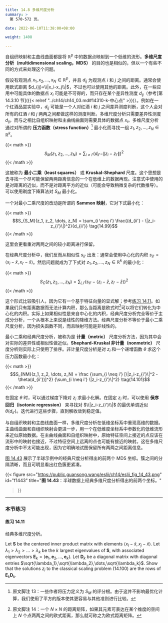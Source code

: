 ```yaml
---
title: 14.8 多维尺度分析
summary: >
  第 570-572 页。

date: 2022-06-10T11:38:00+08:00

weight: 1408

---
```


自组织映射和主曲线曲面都是将 $\mathbb{R}^p$ 中的数据点映射到一个低维的流形。**多维尺度分析（multidimensional scaling，MDS）** 的目的也是相似的，但以一个有些不同的方式来处理这个问题。

假设有观测点 $x_1,x_2,\dots,x_N\in\mathbb{R}^p$，并且 $d_{ij}$ 为观测点 $i$ 和 $j$ 之间的距离。通常会使用欧式距离 $d_{ij}=\\|x_i-x_j\\|$，不过也可以使用其他的距离。此外，在一些应用中可能具体的数据点 $x_i$ 可能是不可得的，而只存在某个差异性测度 $d_{ij}$（参考[第 14.3.10 节]({{< relref "../ch14/ch14_03.md#14310-k-中心点" >}})）。例如在一个红酒品尝实验中，$d_{ij}$ 可能是一个人对红酒 $i$ 和 $j$ 之间差异测度判断，这个人会对所有的红酒 $i$ 和 $j$ 两两之间都做这样的测度判断。多维尺度分析只需要差异性测度 $d_{ij}$，而与之相比自组织映射和主曲线曲面则需要具体的数据点 $x_i$。多维尺度分析通过对所谓的 **压力函数（stress function）**[^1] 最小化而寻找一组 $z_1,z_2,\dots,z_N\in\mathbb{R}^k$。

{{< math >}}
$$S_M(z_1, z_2, \dots, z_N) = \sum_{i \neq i'}(d_{ii'} - \|z_i - z_{i'}\|)^2
\tag{14.98}$$
{{< /math >}}

这被称为 **最小二乘（least squares）** 或 **Kruskal-Shephard** 尺度。这个思想是去寻找一个尽可能保留两两距离信息的一个在低维上的数据再现。注意式中使用的是对距离的近似，而不是对距离平方的近似（可能会导致稍微复杂的代数推导）。可以使用剃度下降算法对 $S_M$ 最小化。

一个对最小二乘尺度的改动是所谓的 **Sammon 映射**，它对下式最小化：

{{< math >}}
$$S_{S_M}(z_1, z_2, \dots, z_N) =
\sum_{i \neq i'} \frac{(d_{ii'} - \|z_i-z_{i'}\|)^2}{d_{ii'}} \tag{14.99}$$
{{< /math >}}

这里会更看重对两两之间的较小距离进行保留。

在经典尺度分析中，我们反而从相似性 $s_{ii'}$ 出发：通常会使用中心化的内积 $s_{ii'}=\langle x_i-\bar{x},x_{i'}-\bar{x} \rangle$。然后问题就成为了下式对 $z_1,z_2,\dots,z_N\in\mathbb{R}^k$ 的最小化：

{{< math >}}
$$S_C(z_1, z_2, \dots, z_N) =
\sum_{i,i'} (s_{ii'} - \langle z_i-\bar{z}, z_{i'}-\bar{z} \rangle)^2
\tag{14.100}$$
{{< /math >}}

这个形式比较吸引人，因为它有一个基于特征向量的显式解；参考[练习 14.11](#练习-1411)。如果我们只有距离数据而无法计算内积，那么当距离是欧式时[^2]可以将它们转化为中心化的内积。实际上如果相似性是来自中心化的内积，经典尺度分析完全等价于主成分分析，一个从根本上来说是线性的降维方法。经典尺度分析不等价于最小二乘尺度分析，因为损失函数不同，而且映射可能是非线性的。

最小二乘和经典尺度分析，被称为是 **计量（metric）** 尺度分析方法，因为其中会对实际的差异性或相似性做近似。**Shephard-Kruskal 非计量（nonmetric）** 尺度分析则实际上只使用了排序。非计量尺度分析是对 $z_i$ 和一个递增函数 $\theta$ 求这个压力函数最小化：

{{< math >}}
$$S_{NM}(z_1, z_2, \dots, z_N) = \frac
  {\sum_{i \neq i'} [\|z_i-z_{i'}\|^2 - \theta(d_{ii'})]^2}
  {\sum_{i \neq i'} \|z_i-z_{i'}\|^2} \tag{14.101}$$
{{< /math >}}

在固定 $\theta$ 时，可以通过梯度下降对 $z_i$ 求最小化解。在固定 $z_i$ 时，可以使用 **保序回归（isotonic regression）** 来寻找对 $\\|z_i-z_{i'}\\|$ 的最优单调近似 $\theta(d_{ii'})$。迭代进行这些步骤，直到解收敛到稳定值。

与自组织映射和主曲线曲面一样，多维尺度分析在低维坐标系中重现高维的数据。主曲线曲面和自组织映射会更进一步，用一个在低维度坐标系中参数化的低维流形来近似原始数据。在主曲线曲面和自组织映射中，原始特征空间上接近的点应该在流形中的映射也接近，不过特征空间上远离的点也可能有接近的映射。这在多维尺度分析中不太可能出现，因为它明确地试图保留所有两两之间距离信息。

[图 14.43](#figure-f1443) 展示了半球示例中的经典尺度分析得出的前两个 MDS 坐标。簇之间的分隔清晰，而且可明显看出红色簇更紧凑。

{{< figure
  src="https://public.guansong.wang/eslii/ch14/eslii_fig_14_43.png"
  id="f1443"
  title="**图 14.43**：半球数据上经典多维尺度分析得出的前两个坐标。"
>}}

----------

### 本节练习

#### 练习 14.11

经典多维尺度分析。

Let $\mathbf{S}$ be the centered inner product matrix with elements $\langle x_ī-\bar{x},x_j-\bar{x}\rangle$.
Let $\lambda_1>\lambda_2>\dots>\lambda_k$ be the $k$ largest eigenvalues of $\mathbf{S}$,
with associated eigenvectors $\mathbf{E}_k=(\mathbf{e}_1,\mathbf{e}_2,\dots,\mathbf{e}_k)$.
Let $\mathbf{D}_k$ be a diagonal matrix with diagonal entries $\sqrt{\lambda_1},\sqrt{\lambda_2},\dots,\sqrt{\lambda_k}$.
Show that the solutions $z_i$ to the classical scaling problem (14.100) are the rows of $\mathbf{E}_k\mathbf{D}_k$.

[^1]: 原文脚注 13：一些作者将压力定义为 $S_M$ 的评分根。由于这并不影响最优化计算，我们使用了平方的版本使其更容易与其他准则进行比较。
[^2]: 原文脚注 14：一个 $N\times N$ 的距离矩阵，如果其元素可表达在某个维度的空间上 $N$ 个点两两之间的欧式距离，那么就可称之为欧式距离矩阵。